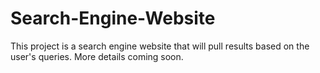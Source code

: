 # Search-Engine-Website
This project is a search engine website that will pull results based on the user's queries. More details coming soon.
